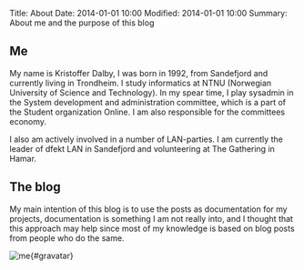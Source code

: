 Title: About
Date: 2014-01-01 10:00
Modified: 2014-01-01 10:00
Summary: About me and the purpose of this blog

## Me

My name is Kristoffer Dalby, I was born in 1992, from Sandefjord and currently living in Trondheim.
I study informatics at NTNU (Norwegian University of Science and Technology).
In my spear time, I play sysadmin in the System development and administration committee, which is a part of the Student organization Online. I am also responsible for the committees economy.

I also am actively involved in a number of LAN-parties. I am currently the leader of dfekt LAN in Sandefjord and volunteering at The Gathering in Hamar.

## The blog
My main intention of this blog is to use the posts as documentation for my projects, documentation is something I am not really into, and I thought that this approach may help since most of my knowledge is based on blog posts from people who do the same.

![me](http://www.gravatar.com/avatar/2e5d2c3dd570ae61ab8b1b41484a6fed?s=350){#gravatar}
